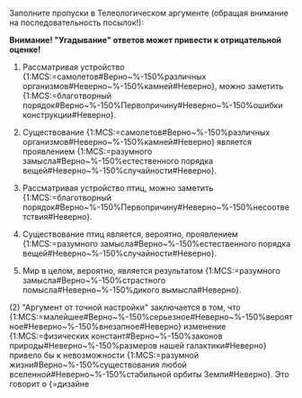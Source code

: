 Заполните пропуски в Телеологическом аргументе (обращая внимание на последовательность посылок!):

**Внимание! "Угадывание" ответов может привести к отрицательной оценке!**

1. Рассматривая устройство {1:MCS:=самолетов#Верно~%-150%различных организмов#Неверно~%-150%камней#Неверно}, можно заметить {1:MCS:=благотворный порядок#Верно~%-150%Первопричину#Неверно~%-150%ошибки конструкции#Неверно}.

2. Существование {1:MCS:=самолетов#Верно~%-150%различных организмов#Неверно~%-150%камней#Неверно} является проявлением {1:MCS:=разумного замысла#Верно~%-150%естественного порядка вещей#Неверно~%-150%случайности#Неверно}.

3. Рассматривая устройство птиц, можно заметить {1:MCS:=благотворный порядок#Верно~%-150%Первопричину#Неверно~%-150%несоответствия#Неверно}.

4. Существование птиц является, вероятно, проявлением {1:MCS:=разумного замысла#Верно~%-150%естественного порядка вещей#Неверно~%-150%случайности#Неверно}.

5. Мир в целом, вероятно, является результатом {1:MCS:=разумного замысла#Верно~%-150%страстного помысла#Неверно~%-150%дикого вымысла#Неверно}.

(2) "Аргумент от точной настройки" заключается в том, что {1:MCS:=малейшее#Верно~%-150%серьезное#Неверно~%-150%вероятное#Неверно~%-150%внезапное#Неверно} изменение {1:MCS:=физических констант#Верно~%-150%законов природы#Неверно~%-150%размеров нашей галактики#Неверно} привело бы к невозможности {1:MCS:=разумной жизни#Верно~%-150%существования любой вселенной#Неверно~%-150%стабильной орбиты Земли#Неверно}. Это говорит о {=дизайне

